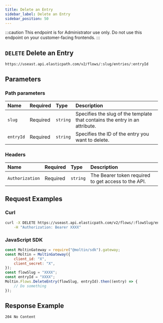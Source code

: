 ```yaml
---
title: Delete an Entry
sidebar_label: Delete an Entry
sidebar_position: 50
---
```


:::caution
This endpoint is for Administrator use only. Do not use this endpoint on your customer-facing frontends.
:::

## `DELETE` Delete an Entry

```http
https://useast.api.elasticpath.com/v2/flows/:slug/entries/:entryId
```

## Parameters

### Path parameters

| Name      | Required | Type     | Description                                |
|:----------|:---------|:---------|:-------------------------------------------|
| `slug`    | Required | `string` | Specifies the slug of the template that contains the entry in an attribute. |
| `entryId` | Required | `string` | Specifies the ID of the entry you want to delete. |

### Headers

| Name            | Required | Type     | Description                          |
|:----------------|:---------|:---------|:-------------------------------------|
| `Authorization` | Required | `string` | The Bearer token required to get access to the API. |

## Request Examples

### Curl

```bash
curl -X DELETE https://useast.api.elasticpath.com/v2/flows/:flowSlug/entries/:entryId \
    -H "Authorization: Bearer XXXX"
```

### JavaScript SDK

```javascript
const MoltinGateway = require("@moltin/sdk").gateway;
const Moltin = MoltinGateway({
    client_id: "X",
    client_secret: "X",
});
const flowSlug = "XXXX";
const entryId = "XXXX";
Moltin.Flows.DeleteEntry(flowSlug, entryId).then((entry) => {
    // Do something
});
```

## Response Example

`204 No Content`

```json

```
